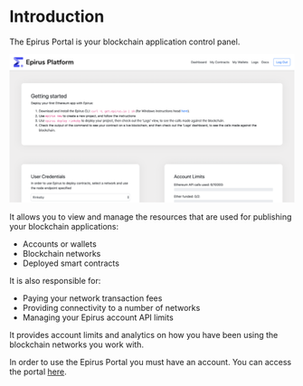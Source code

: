 # Introduction

The Epirus Portal is your blockchain application control panel.

![Epirus Portal dashboard](./img/dashboard.png)

It allows you to view and manage the resources that are used for publishing your blockchain 
applications:

- Accounts or wallets
- Blockchain networks
- Deployed smart contracts

It is also responsible for:

- Paying your network transaction fees
- Providing connectivity to a number of networks
- Managing your Epirus account API limits

It provides account limits and analytics on how you have been using the blockchain networks 
you work with.

In order to use the Epirus Portal you must have an account. You can access the portal 
[here](https://app.epirus.io/oidc/authenticate/). 
